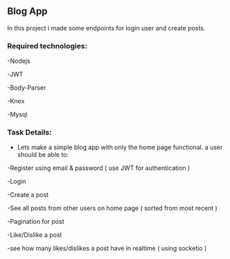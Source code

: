 ## Blog App

In this project i made some endpoints for login user and create posts.

### Required technologies:

-Nodejs

-JWT

-Body-Parser

-Knex

-Mysql

### Task Details:

* Lets make a simple blog app with only the home page functional. a user should be able to:

-Register using email & password ( use JWT for authentication )

-Login

-Create a post

-See all posts from other users on home page ( sorted from most recent )

-Pagination for post

-Like/Dislike a post

-see how many likes/dislikes a post have in realtime ( using socketio )

